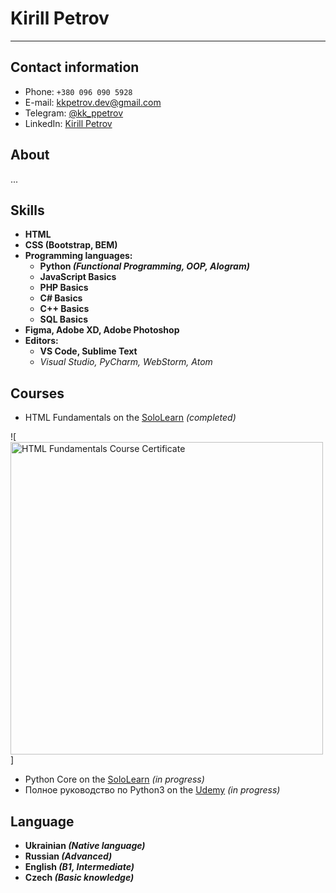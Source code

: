 # Kirill Petrov
---
## Contact information
- Phone: ```+380 096 090 5928```
- E-mail: kkpetrov.dev@gmail.com
- Telegram: [@kk_ppetrov](t.me/kk_ppetrov)
- LinkedIn: [Kirill Petrov](https://www.linkedin.com/in/kirill-petrov-5a72b622b/)

## About
...

## Skills
- __HTML__
- __CSS (Bootstrap, BEM)__
- __Programming languages:__
  - __Python *(Functional Programming, OOP, AIogram)*__
  - __JavaScript Basics__
  - __PHP Basics__
  - __C# Basics__
  - __C++ Basics__ 
  - __SQL Basics__
- __Figma, Adobe XD, Adobe Photoshop__
- __Editors:__
  - __VS Code, Sublime Text__
  - *Visual Studio, PyCharm, WebStorm, Atom*

## Courses
- HTML Fundamentals on the [SoloLearn](sololearn.com) *(completed)*
<!-- <img src="https://www.sololearn.com/Certificate/1014-15051973/jpg/" width="470px" height="330px" alt="HTML Fundamentals Course Certificate"> -->
![<img alt="HTML Fundamentals Course Certificate" src="https://www.sololearn.com/Certificate/1014-15051973/jpg/" width="500"/>]
- Python Core on the [SoloLearn](sololearn.com) *(in progress)*
- Полное руководство по Python3 on the [Udemy](udemy.com) *(in progress)*

## Language
- __Ukrainian *(Native language)*__
- __Russian *(Advanced)*__
- __English *(B1, Intermediate)*__
- __Czech *(Basic knowledge)*__